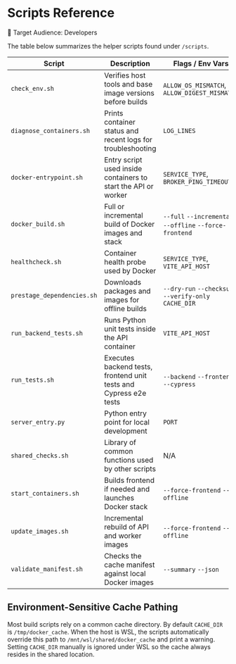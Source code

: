 # Scripts Reference

👤 Target Audience: Developers

The table below summarizes the helper scripts found under `/scripts`.

| Script | Description | Flags / Env Vars | Example | Notes |
| --- | --- | --- | --- | --- |
| `check_env.sh` | Verifies host tools and base image versions before builds | `ALLOW_OS_MISMATCH`, `ALLOW_DIGEST_MISMATCH` | `scripts/check_env.sh` | Fails if required cache files or Docker are missing |
| `diagnose_containers.sh` | Prints container status and recent logs for troubleshooting | `LOG_LINES` | `scripts/diagnose_containers.sh` | Useful when containers fail to start |
| `docker-entrypoint.sh` | Entry script used inside containers to start the API or worker | `SERVICE_TYPE`, `BROKER_PING_TIMEOUT` | Invoked automatically by Docker | Creates log under `/app/logs/entrypoint.log` |
| `docker_build.sh` | Full or incremental build of Docker images and stack | `--full` `--incremental` `--offline` `--force-frontend` | `sudo scripts/docker_build.sh --full` | Requires root to install packages |
| `healthcheck.sh` | Container health probe used by Docker | `SERVICE_TYPE`, `VITE_API_HOST` | Invoked by Docker healthcheck | Exits non-zero when API or worker is unhealthy |
| `prestage_dependencies.sh` | Downloads packages and images for offline builds | `--dry-run` `--checksum` `--verify-only` `CACHE_DIR` | `sudo scripts/prestage_dependencies.sh --checksum` | Requires internet unless run with `--verify-only` |
| `run_backend_tests.sh` | Runs Python unit tests inside the API container | `VITE_API_HOST` | `scripts/run_backend_tests.sh` | Requires Docker Compose stack to be running |
| `run_tests.sh` | Executes backend tests, frontend unit tests and Cypress e2e tests | `--backend` `--frontend` `--cypress` | `scripts/run_tests.sh --backend` | Logs saved to `logs/full_test.log` |
| `server_entry.py` | Python entry point for local development | `PORT` | `python scripts/server_entry.py` | Starts Uvicorn with settings from `.env` |
| `shared_checks.sh` | Library of common functions used by other scripts | N/A | Sourced by other scripts | Not executed directly |
| `start_containers.sh` | Builds frontend if needed and launches Docker stack | `--force-frontend` `--offline` | `sudo scripts/start_containers.sh` | Writes log to `logs/start_containers.log` |
| `update_images.sh` | Incremental rebuild of API and worker images | `--force-frontend` `--offline` | `sudo scripts/update_images.sh --offline` | Skips container restart when images are healthy |
| `validate_manifest.sh` | Checks the cache manifest against local Docker images | `--summary` `--json` | `scripts/validate_manifest.sh --summary` | Detects mismatches between cached and installed versions |

## Environment-Sensitive Cache Pathing

Most build scripts rely on a common cache directory. By default `CACHE_DIR`
is `/tmp/docker_cache`. When the host is WSL, the scripts automatically
override this path to `/mnt/wsl/shared/docker_cache` and print a warning.
Setting `CACHE_DIR` manually is ignored under WSL so the cache always resides
in the shared location.

